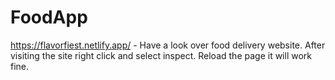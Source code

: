 # FoodApp

https://flavorfiest.netlify.app/ - Have a look over food delivery website.
After visiting the site right click and select inspect. Reload the page it will work fine.

